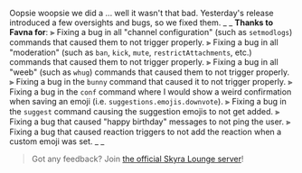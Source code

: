 Oopsie woopsie we did a ... well it wasn't that bad. Yesterday's release introduced a few oversights and bugs, so we fixed them.
_ _
**Thanks to Favna for**:
⫸ Fixing a bug in all "channel configuration" (such as `setmodlogs`) commands that caused them to not trigger properly.
⫸ Fixing a bug in all "moderation" (such as `ban`, `kick`, `mute`, `restrictAttachments`, etc.) commands that caused them to not trigger properly.
⫸ Fixing a bug in all "weeb" (such as `whug`) commands that caused them to not trigger properly.
⫸ Fixing a bug in the `bunny` command that caused it to not trigger properly.
⫸ Fixing a bug in the `conf` command where I would show a weird confirmation when saving an emoji (i.e. `suggestions.emojis.downvote`).
⫸ Fixing a bug in the `suggest` command causing the suggestion emojis to not get added.
⫸ Fixing a bug that caused "happy birthday" messages to not ping the user.
⫸ Fixing a bug that caused reaction triggers to not add the reaction when a custom emoji was set.
_ _
> Got any feedback? Join [the official Skyra Lounge server](https://join.skyra.pw)!
